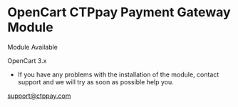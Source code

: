 # OpenCart CTPpay Payment Gateway Module #

Module Available

OpenCart 3.x



* If you have any problems with the installation of the module, contact support and we will try as soon as possible help you.

support@ctppay.com
